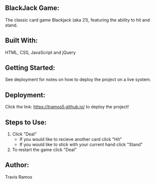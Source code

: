## BlackJack Game:
The classic card game Blackjack (aka 21), featuring the ability to hit and stand. 

## Built With:
HTML, CSS, JavaScript and jQuery

## Getting Started:
See deployment for notes on how to deploy the project on a live system.

## Deployment:
Click the link: https://tramos5.github.io/ to deploy the project!

## Steps to Use:
1. Click "Deal"
    - If you would like to recieve another card click "Hit"
    - If you would like to stick with your current hand click "Stand"
2. To restart the game click "Deal"

## Author:
Travis Ramos
